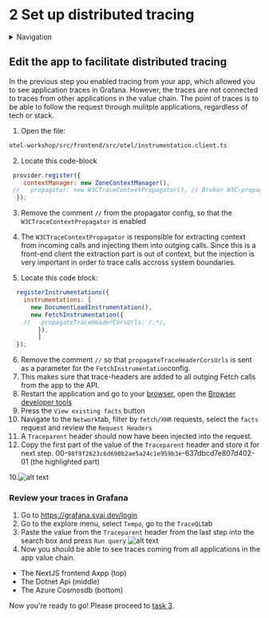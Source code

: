 # 2 Set up distributed tracing

<details>
<summary>Navigation</summary>

0. [Getting started](./000.md)
1. [Run Front End App Locally](./001.md)
2. **Set up distributed tracing** (this task)
3. [Bonus - Metrics](./003.md)

</details>

## Edit the app to facilitate distributed tracing

In the previous step you enabled tracing from your app, which allowed you to see application traces in Grafana.
However, the traces are not connected to traces from other applications in the value chain. The point of traces is to be able to follow the request through mulitple applications, regardless of tech or stack.

1. Open the file:
```bash
otel-workshop/src/frontend/src/otel/instrumentation.client.ts
```

2. Locate this code-block
```js
 provider.register({
    contextManager: new ZoneContextManager(),
 //   propagator: new W3CTraceContextPropagator(), // Bruker W3C-propagator
  });
```
3. Remove the comment `//` from the propagator config, so that the `W3CTraceContextPropagator` is enabled
4. The `W3CTraceContextPropagator` is responsible for extracting context from incoming calls and injecting them into outging calls. Since this is a front-end client the extraction part is out of context, but the injection is very important in order to trace calls accross system boundaries.

5. Locate this code block:
```js
  registerInstrumentations({
    instrumentations: [
      new DocumentLoadInstrumentation(),
      new FetchInstrumentation({
    //   propagateTraceHeaderCorsUrls: /.*/, 
        }),
        ]
  });
````
6. Remove the comment `//` so that `propagateTraceHeaderCorsUrls` is sent as a parameter for the `FetchInstrumentation`config.
7. This makes sure that trace-headers are added to all outging Fetch calls from the app to the API.
8. Restart the application and go to your [browser](http://localhost:3000), open the [Browser developer tools](https://developer.mozilla.org/en-US/docs/Learn_web_development/Howto/Tools_and_setup/What_are_browser_developer_tools)
9. Press the `View existing facts` button
10. Navigate to the `Network`tab, filter by `fetch/XHR` requests, select the `facts` request and review the `Request Headers`
11. A `Traceparent` header should now have been injected into the request.
12. Copy the first part of the value of the `Traceparent` header and store it for next step. 00-`98f9f2623c6d690b2ae5a24c1e959b3e`-637dbcd7e807d402-01 (the highlighted part)

10.![alt text](image-3.png)

### Review your traces in Grafana

1. Go to https://grafana.svai.dev/login
2. Go to the explore menu, select `Tempo`, go to the `TraceQL`tab
3. Paste the value from the `Traceparent` header from the last step into the search box and press `Run query`
![alt text](image-1.png)
4. Now you should be able to see traces coming from all applications in the app value chain.
- The NextJS frontend Axpp (top)
- The Dotnet Api (middle)
- The Azure Cosmosdb (bottom)






Now you're ready to go!
Please proceed to [task 3](tasks/003.md).
